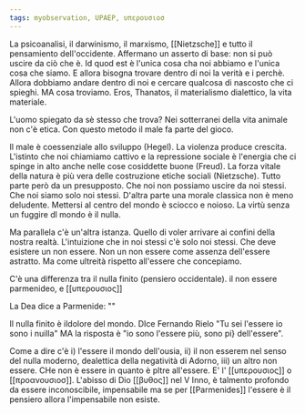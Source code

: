 ```yaml
---
tags: myobservation, UPAEP, υπερουσιοσ
---
```

La psicoanalisi, il darwinismo, il marxismo, [[Nietzsche]] e tutto il pensamiento dell'occidente. Affermano un asserto di base: non si può uscire da ciò che è. Id quod est  è l'unica cosa cha noi abbiamo e l'unica cosa che siamo. E allora bisogna trovare dentro di noi la verità e i perchè.
Allora dobbiamo andare dentro di noi e cercare qualcosa di nascosto che ci spieghi. MA cosa troviamo. Eros, Thanatos, il materialismo dialettico, la vita materiale. 

L'uomo spiegato da sè stesso che trova? Nei sotterranei della vita animale non c'è etica.
Con questo metodo il male fa parte del gioco. 

Il male è coessenziale allo sviluppo (Hegel). La violenza produce crescita.
L'istinto che noi chiamiamo cattivo e la repressione sociale è l'energia che ci spinge in alto anche nelle cose cosiddette buone (Freud).
La forza vitale della natura è più vera delle costruzione etiche sociali (Nietzsche).
Tutto parte però da un presupposto. Che noi non possiamo uscire da noi stessi. Che noi siamo solo noi stessi.
D'altra parte una morale classica non è meno deludente. Mettersi al centro del mondo è sciocco e noioso. La virtù senza un fuggire dl mondo  è il nulla.

Ma parallela c'è un'altra istanza. Quello di voler arrivare ai confini della nostra realtà. L'intuizione che in noi stessi c'è solo noi stessi. Che deve esistere un non essere. Non un non essere come assenza dell'essere astratto. Ma come ultreità rispetto all'essere che concepiamo. 

C'è una differenza tra il nulla finito (pensiero occidentale). il non essere parmenideo, e [[υπερουσιος]]

La Dea dice a Parmenide: ""

Il nulla finito è ildolore del mondo. DIce Fernando Rielo "Tu sei l'essere io sono i nuilla" MA la risposta è "io sono l'essere più, sono pi} dell'essere".


Come a dire c'è i) l'essere il mondo dell'ousia, ii) il non esserem nel senso del nulla moderno, dealettica della negatività di Adorno, iii) un altro non essere. CHe non è essere in quanto è pltre all'essere. E' l' [[υπερουσιος]] o  [[προανουσιοσ]]. L'abisso di Dio [[βυθος]] nel V Inno, è talmento profondo da essere inconoscibile, impensabile ma se per [[Parmenides]] l'essere è il pensiero allora l'impensabile non esiste.

